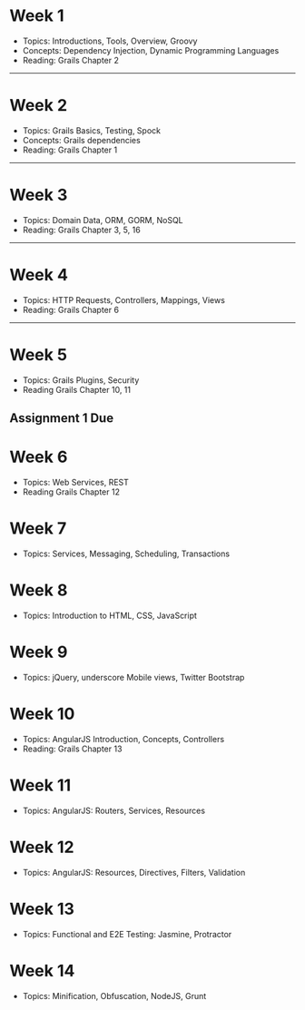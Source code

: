 # Week 1

- Topics: Introductions, Tools, Overview, Groovy
- Concepts: Dependency Injection, Dynamic Programming Languages
- Reading: Grails Chapter 2

---

# Week 2

- Topics: Grails Basics, Testing, Spock
- Concepts: Grails dependencies
- Reading: Grails Chapter 1

---

# Week 3

- Topics: Domain Data, ORM, GORM, NoSQL
- Reading: Grails Chapter 3, 5, 16

---

# Week 4

- Topics: HTTP Requests, Controllers, Mappings, Views
- Reading: Grails Chapter 6

---

Week 5
======

- Topics: Grails Plugins, Security
- Reading Grails Chapter 10, 11

Assignment 1 Due
----------------

Week 6
======

- Topics: Web Services, REST
- Reading Grails Chapter 12

Week 7
======

- Topics: Services, Messaging, Scheduling, Transactions

Week 8
======

- Topics: Introduction to HTML, CSS, JavaScript

Week 9
======

- Topics: jQuery, underscore Mobile views, Twitter Bootstrap

Week 10
=======

- Topics: AngularJS Introduction, Concepts, Controllers
- Reading: Grails Chapter 13

Week 11
=======

- Topics: AngularJS: Routers, Services, Resources

Week 12
=======

- Topics: AngularJS: Resources, Directives, Filters, Validation

Week 13
=======

- Topics: Functional and E2E Testing: Jasmine, Protractor

Week 14
=======

- Topics: Minification, Obfuscation, NodeJS, Grunt
